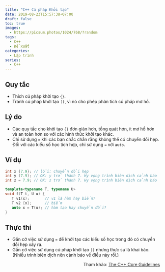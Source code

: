 ```yaml
---
title: "C++ Cú pháp Khởi tạo"
date: 2019-08-23T15:57:38+07:00
draft: false
toc: true
images:
  - https://picsum.photos/1024/768/?random
tags: 
  - C++
  - Đề xuất
categories:
  - Lập trình
series:
  - C++
---
```


## Quy tắc

- Thích cú pháp khởi tạo `{}`.
- Tránh cú pháp khởi tạo `()`, vì nó cho phép phân tích cú pháp mơ hồ.

## Lý  do

- Các quy tắc cho khởi tạo `{}` đơn giản hơn, tổng quát hơn, ít mơ hồ hơn và an toàn hơn so với các hình thức khởi tạo khác.
- Chỉ sử dụng `=` khi các bạn chắc chắn rằng không thể có chuyển đổi hẹp. Đối với các kiểu số học tích hợp, chỉ sử dụng `=` với `auto`.

## Ví dụ

```C++
int x {7.9}; // lỗi: chuyển đổi hẹp
int y (7.9); // OK: y trở thành 7. Hy vọng trình biên dịch cảnh báo
int z = 7.9; // OK: z trở thành 7. Hy vọng trình biên dịch cảnh báo
```

```C++
template<typename T, typename U>
void f(T t, U u) {
   T v1(x);       // v1 là hàm hay biến?
   T v2 {x};      // biến
   auto x = T(u); // hàm tạo hay chuyển đổi?
}
```

## Thực thi

- Gắn cờ việc sử dụng `=` để khởi tạo các kiểu số học trong đó có chuyển đổi hẹp xảy ra.
- Gắn cờ việc sử dụng cú pháp khởi tạo `()` nhưng thực sự là khai báo. (Nhiều trình biên dịch nên cảnh báo về điều này rồi.)

<p align="right">Tham khảo:
<a href="http://isocpp.github.io/CppCoreGuidelines/CppCoreGuidelines">
The C++ Core Guidelines
</a>
</p>